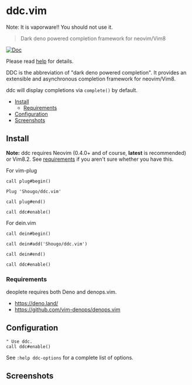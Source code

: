 # ddc.vim

Note: It is vaporware!!  You should not use it.

> Dark deno powered completion framework for neovim/Vim8

[![Doc](https://img.shields.io/badge/doc-%3Ah%20ddc-orange.svg)](doc/ddc.txt)

Please read [help](doc/ddc.txt) for details.

DDC is the abbreviation of "dark deno powered completion". It provides an
extensible and asynchronous completion framework for neovim/Vim8.

ddc will display completions via `complete()` by default.

<!-- vim-markdown-toc GFM -->

- [Install](#install)
  - [Requirements](#requirements)
- [Configuration](#configuration)
- [Screenshots](#screenshots)

<!-- vim-markdown-toc -->

## Install

**Note:** ddc requires Neovim (0.4.0+ and of course, **latest** is recommended)
or Vim8.2. See [requirements](#requirements) if you aren't sure whether you have
this.

For vim-plug

```viml
call plug#begin()

Plug 'Shougo/ddc.vim'

call plug#end()

call ddc#enable()
```

For dein.vim

```viml
call dein#begin()

call dein#add('Shougo/ddc.vim')

call dein#end()

call ddc#enable()
```

### Requirements

deoplete requires both Deno and denops.vim.

- <https://deno.land/>
- <https://github.com/vim-denops/denops.vim>

## Configuration

```vim
" Use ddc.
call ddc#enable()
```

See `:help ddc-options` for a complete list of options.

## Screenshots
